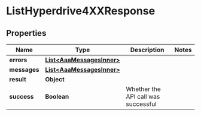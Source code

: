

# ListHyperdrive4XXResponse


## Properties

| Name | Type | Description | Notes |
|------------ | ------------- | ------------- | -------------|
|**errors** | [**List&lt;AaaMessagesInner&gt;**](AaaMessagesInner.md) |  |  |
|**messages** | [**List&lt;AaaMessagesInner&gt;**](AaaMessagesInner.md) |  |  |
|**result** | **Object** |  |  |
|**success** | **Boolean** | Whether the API call was successful |  |



